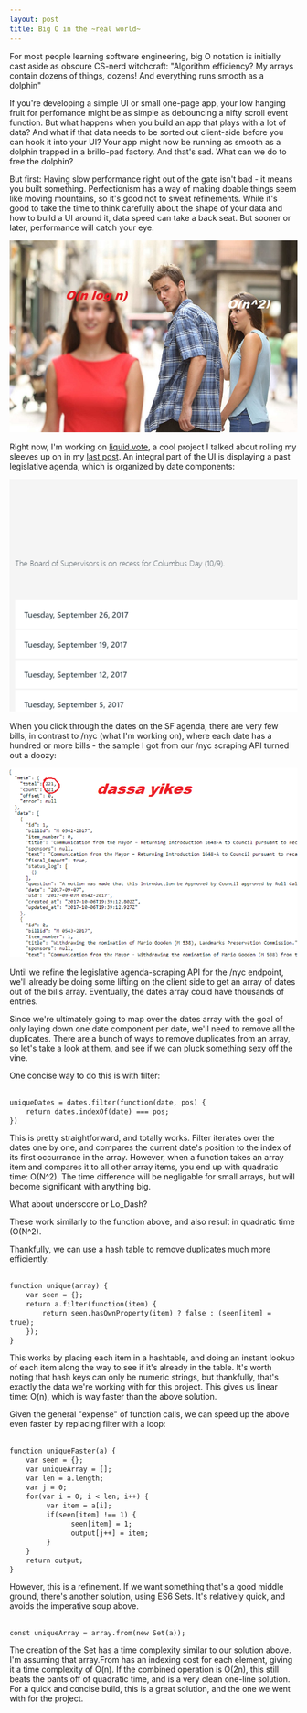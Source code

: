 ```yaml
---
layout: post
title: Big O in the ~real world~
---
```


For most people learning software engineering, big O notation is initially cast aside as obscure CS-nerd witchcraft: "Algorithm efficiency? My arrays contain dozens of things, dozens! And everything runs smooth as a dolphin"

If you're developing a simple UI or small one-page app, your low hanging fruit for perfomance might be as simple as debouncing a nifty scroll event function. But what happens when you build an app that plays with a lot of data? And what if that data needs to be sorted out client-side before you can hook it into your UI? Your app might now be running as smooth as a dolphin trapped in a brillo-pad factory. And that's sad. What can we do to free the dolphin?

But first: Having slow performance right out of the gate isn't bad - it means you built something. Perfectionism has a way of making doable things seem like moving mountains, so it's good not to sweat refinements. While it's good to take the time to think carefully about the shape of your data and how to build a UI around it, data speed can take a back seat. But sooner or later, performance will catch your eye.

![](/images/guygirlmeme.jpg)


Right now, I'm working on <a href="https://liquid.vote">liquid.vote</a>, a cool project I talked about rolling my sleeves up on in my <a href="https://tandcsurf.github.io/Dealing-With-A-Big-New-Scary-Codebase/">last post</a>. An integral part of the UI is displaying a past legislative agenda, which is organized by date components:

![](/images/liquidvotesf.png)

When you click through the dates on the SF agenda, there are very few bills, in contrast to /nyc (what I'm working on), where each date has a hundred or more bills - the sample I got from our /nyc scraping API turned out a doozy:

![](/images/liquidvotenycdata.png)

Until we refine the legislative agenda-scraping API for the /nyc endpoint, we'll already be doing some lifting on the client side to get an array of dates out of the bills array. Eventually, the dates array could have thousands of entries.

Since we're ultimately going to map over the dates array with the goal of only laying down one date component per date, we'll need to remove all the duplicates. There are a bunch of ways to remove duplicates from an array, so let's take a look at them, and see if we can pluck something sexy off the vine.

One concise way to do this is with filter:

<pre><code>
uniqueDates = dates.filter(function(date, pos) {
    return dates.indexOf(date) === pos;
})
</code></pre>

This is pretty straightforward, and totally works. Filter iterates over the dates one by one, and compares the current date's position to the index of its first occurrance in the array. However, when a function takes an array item and compares it to all other array items, you end up with quadratic time: O(N^2). The time difference will be negligable for small arrays, but will become significant with anything big.

What about underscore or Lo_Dash?

These work similarly to the function above, and also result in quadratic time (O(N^2).

Thankfully, we can use a hash table to remove duplicates much more efficiently:

<pre><code>
function unique(array) {
    var seen = {};
    return a.filter(function(item) {
        return seen.hasOwnProperty(item) ? false : (seen[item] = true);
    });
}
</code></pre>

This works by placing each item in a hashtable, and doing an instant lookup of each item along the way to see if it's already in the table. It's worth noting that hash keys can only be numeric strings, but thankfully, that's exactly the data we're working with for this project. This gives us linear time: O(n), which is way faster than the above solution.

Given the general "expense" of function calls, we can speed up the above even faster by replacing filter with a loop:

<pre><code>
function uniqueFaster(a) {
    var seen = {};
    var uniqueArray = [];
    var len = a.length;
    var j = 0;
    for(var i = 0; i < len; i++) {
         var item = a[i];
         if(seen[item] !== 1) {
               seen[item] = 1;
               output[j++] = item;
         }
    }
    return output;
}
</code></pre>

However, this is a refinement. If we want something that's a good middle ground, there's another solution, using ES6 Sets. It's relatively quick, and avoids the imperative soup above.

<pre><code>
const uniqueArray = array.from(new Set(a));
</code></pre>

The creation of the Set has a time complexity similar to our solution above. I'm assuming that array.From has an indexing cost for each element, giving it a time complexity of O(n). If the combined operation is O(2n), this still beats the pants off of quadratic time, and is a very clean one-line solution. For a quick and concise build, this is a great solution, and the one we went with for the project.


